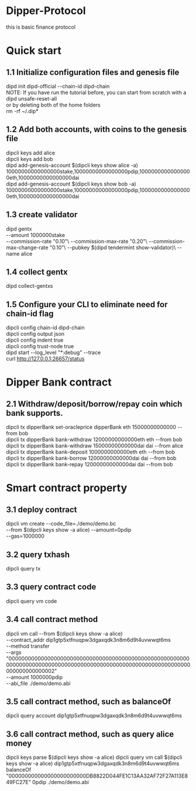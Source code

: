 # Dipper-Protocol
this is basic finance protocol


# Quick start
## 1.1 Initialize configuration files and genesis file
dipd init dipd-official --chain-id dipd-chain\
NOTE: If you have run the tutorial before, you can start from scratch with a\
dipd unsafe-reset-all\
or by deleting both of the home folders\
rm -rf ~/.dip*

## 1.2 Add both accounts, with coins to the genesis file
dipcli keys add alice\
dipcli keys add bob\
dipd add-genesis-account $(dipcli keys show alice -a) 10000000000000000stake,10000000000000000pdip,10000000000000000eth,10000000000000000dai\
dipd add-genesis-account $(dipcli keys show bob -a) 10000000000000000stake,10000000000000000pdip,10000000000000000eth,10000000000000000dai

## 1.3 create validator
dipd gentx\
  --amount 1000000stake\
  --commission-rate "0.10"\ 
  --commission-max-rate "0.20"\ 
  --commission-max-change-rate "0.10"\ 
  --pubkey $(dipd tendermint show-validator)\ 
  --name alice

## 1.4 collect gentx
dipd collect-gentxs


## 1.5 Configure your CLI to eliminate need for chain-id flag
dipcli config chain-id dipd-chain\
dipcli config output json\
dipcli config indent true\
dipcli config trust-node true\
dipd start --log_level "*:debug" --trace\
curl http://127.0.0.1:26657/status

# Dipper Bank contract
## 2.1 Withdraw/deposit/borrow/repay coin which bank supports.
dipcli tx dipperBank set-oracleprice dipperBank eth 15000000000000 --from bob\
dipcli tx dipperBank bank-withdraw 12000000000000eth eth --from bob\
dipcli tx dipperBank bank-withdraw 15000000000000dai dai --from alice\
dipcli tx dipperBank bank-deposit 1000000000000eth eth --from bob\
dipcli tx dipperBank bank-borrow 12000000000000dai dai --from bob\
dipcli tx dipperBank bank-repay 12000000000000dai dai --from bob

# Smart contract property 
## 3.1 deploy contract
dipcli vm create --code_file=./demo/demo.bc \
--from $(dipcli keys show -a alice) --amount=0pdip \
--gas=1000000

## 3.2 query txhash
dipcli query tx <txhash>

## 3.3 query contract code
dipcli query vm code <contract address>

## 3.4 call contract method <transfer>
dipcli vm call --from $(dipcli keys show -a alice) \
--contract_addr dip1gtp5xtfnuqpw3dgaxqdk3n8m6d9t4uvwwqt6ms \
--method transfer  \
--args  "00000000000000000000000000000000000000000000000000000000000000000000000000000000000000000000000000000000000000000000000000000002" \
--amount 1000000pdip \
--abi_file ./demo/demo.abi

## 3.5 call contract method, such as balanceOf
dipcli query account dip1gtp5xtfnuqpw3dgaxqdk3n8m6d9t4uvwwqt6ms

## 3.6 call contract method, such as query alice money
dipcli keys parse $(dipcli keys show -a alice)
dipcli query vm call $(dipcli keys show -a alice) dip1gtp5xtfnuqpw3dgaxqdk3n8m6d9t4uvwwqt6ms balanceOf "000000000000000000000000DB8822D044FE1C13AA32AF72F27A113E849FC27E" 0pdip ./demo/demo.abi
